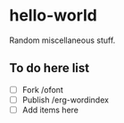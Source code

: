 # hello-world
Random miscellaneous stuff.

## To do here list
* [ ] Fork /ofont
* [ ] Publish /erg-wordindex
* [ ] Add items here
